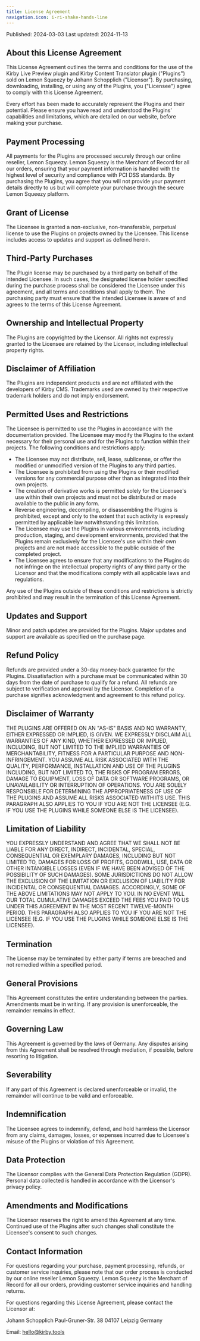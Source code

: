 ```yaml
---
title: License Agreement
navigation.icon: i-ri-shake-hands-line
---
```


Published: 2024-03-03
Last updated: 2024-11-13

## About this License Agreement

This License Agreement outlines the terms and conditions for the use of the Kirby Live Preview plugin and Kirby Content Translator plugin ("Plugins") sold on Lemon Squeezy by Johann Schopplich ("Licensor"). By purchasing, downloading, installing, or using any of the Plugins, you ("Licensee") agree to comply with this License Agreement.

Every effort has been made to accurately represent the Plugins and their potential. Please ensure you have read and understood the Plugins' capabilities and limitations, which are detailed on our website, before making your purchase.

## Payment Processing

All payments for the Plugins are processed securely through our online reseller, Lemon Squeezy. Lemon Squeezy is the Merchant of Record for all our orders, ensuring that your payment information is handled with the highest level of security and compliance with PCI DSS standards. By purchasing the Plugins, you agree that you will not provide your payment details directly to us but will complete your purchase through the secure Lemon Squeezy platform.

## Grant of License

The Licensee is granted a non-exclusive, non-transferable, perpetual license to use the Plugins on projects owned by the Licensee. This license includes access to updates and support as defined herein.

## Third-Party Purchases

The Plugin license may be purchased by a third party on behalf of the intended Licensee. In such cases, the designated license holder specified during the purchase process shall be considered the Licensee under this agreement, and all terms and conditions shall apply to them. The purchasing party must ensure that the intended Licensee is aware of and agrees to the terms of this License Agreement.

## Ownership and Intellectual Property

The Plugins are copyrighted by the Licensor. All rights not expressly granted to the Licensee are retained by the Licensor, including intellectual property rights.

## Disclaimer of Affiliation

The Plugins are independent products and are not affiliated with the developers of Kirby CMS. Trademarks used are owned by their respective trademark holders and do not imply endorsement.

## Permitted Uses and Restrictions

The Licensee is permitted to use the Plugins in accordance with the documentation provided. The Licensee may modify the Plugins to the extent necessary for their personal use and for the Plugins to function within their projects. The following conditions and restrictions apply:

- The Licensee may not distribute, sell, lease, sublicense, or offer the modified or unmodified version of the Plugins to any third parties.
- The Licensee is prohibited from using the Plugins or their modified versions for any commercial purpose other than as integrated into their own projects.
- The creation of derivative works is permitted solely for the Licensee's use within their own projects and must not be distributed or made available to the public in any form.
- Reverse engineering, decompiling, or disassembling the Plugins is prohibited, except and only to the extent that such activity is expressly permitted by applicable law notwithstanding this limitation.
- The Licensee may use the Plugins in various environments, including production, staging, and development environments, provided that the Plugins remain exclusively for the Licensee's use within their own projects and are not made accessible to the public outside of the completed project.
- The Licensee agrees to ensure that any modifications to the Plugins do not infringe on the intellectual property rights of any third party or the Licensor and that the modifications comply with all applicable laws and regulations.

Any use of the Plugins outside of these conditions and restrictions is strictly prohibited and may result in the termination of this License Agreement.

## Updates and Support

Minor and patch updates are provided for the Plugins. Major updates and support are available as specified on the purchase page.

## Refund Policy

Refunds are provided under a 30-day money-back guarantee for the Plugins. Dissatisfaction with a purchase must be communicated within 30 days from the date of purchase to qualify for a refund. All refunds are subject to verification and approval by the Licensor. Completion of a purchase signifies acknowledgment and agreement to this refund policy.

## Disclaimer of Warranty

THE PLUGINS ARE OFFERED ON AN "AS-IS" BASIS AND NO WARRANTY, EITHER EXPRESSED OR IMPLIED, IS GIVEN. WE EXPRESSLY DISCLAIM ALL WARRANTIES OF ANY KIND, WHETHER EXPRESSED OR IMPLIED, INCLUDING, BUT NOT LIMITED TO THE IMPLIED WARRANTIES OF MERCHANTABILITY, FITNESS FOR A PARTICULAR PURPOSE AND NON-INFRINGEMENT. YOU ASSUME ALL RISK ASSOCIATED WITH THE QUALITY, PERFORMANCE, INSTALLATION AND USE OF THE PLUGINS INCLUDING, BUT NOT LIMITED TO, THE RISKS OF PROGRAM ERRORS, DAMAGE TO EQUIPMENT, LOSS OF DATA OR SOFTWARE PROGRAMS, OR UNAVAILABILITY OR INTERRUPTION OF OPERATIONS. YOU ARE SOLELY RESPONSIBLE FOR DETERMINING THE APPROPRIATENESS OF USE OF THE PLUGINS AND ASSUME ALL RISKS ASSOCIATED WITH ITS USE. THIS PARAGRAPH ALSO APPLIES TO YOU IF YOU ARE NOT THE LICENSEE (E.G. IF YOU USE THE PLUGINS WHILE SOMEONE ELSE IS THE LICENSEE).

## Limitation of Liability

YOU EXPRESSLY UNDERSTAND AND AGREE THAT WE SHALL NOT BE LIABLE FOR ANY DIRECT, INDIRECT, INCIDENTAL, SPECIAL, CONSEQUENTIAL OR EXEMPLARY DAMAGES, INCLUDING BUT NOT LIMITED TO, DAMAGES FOR LOSS OF PROFITS, GOODWILL, USE, DATA OR OTHER INTANGIBLE LOSSES (EVEN IF WE HAVE BEEN ADVISED OF THE POSSIBILITY OF SUCH DAMAGES). SOME JURISDICTIONS DO NOT ALLOW THE EXCLUSION OF THE LIMITATION OR EXCLUSION OF LIABILITY FOR INCIDENTAL OR CONSEQUENTIAL DAMAGES. ACCORDINGLY, SOME OF THE ABOVE LIMITATIONS MAY NOT APPLY TO YOU. IN NO EVENT WILL OUR TOTAL CUMULATIVE DAMAGES EXCEED THE FEES YOU PAID TO US UNDER THIS AGREEMENT IN THE MOST RECENT TWELVE-MONTH PERIOD. THIS PARAGRAPH ALSO APPLIES TO YOU IF YOU ARE NOT THE LICENSEE (E.G. IF YOU USE THE PLUGINS WHILE SOMEONE ELSE IS THE LICENSEE).

## Termination

The License may be terminated by either party if terms are breached and not remedied within a specified period.

## General Provisions

This Agreement constitutes the entire understanding between the parties. Amendments must be in writing. If any provision is unenforceable, the remainder remains in effect.

## Governing Law

This Agreement is governed by the laws of Germany. Any disputes arising from this Agreement shall be resolved through mediation, if possible, before resorting to litigation.

## Severability

If any part of this Agreement is declared unenforceable or invalid, the remainder will continue to be valid and enforceable.

## Indemnification

The Licensee agrees to indemnify, defend, and hold harmless the Licensor from any claims, damages, losses, or expenses incurred due to Licensee's misuse of the Plugins or violation of this Agreement.

## Data Protection

The Licensor complies with the General Data Protection Regulation (GDPR). Personal data collected is handled in accordance with the Licensor's privacy policy.

## Amendments and Modifications

The Licensor reserves the right to amend this Agreement at any time. Continued use of the Plugins after such changes shall constitute the Licensee's consent to such changes.

## Contact Information

For questions regarding your purchase, payment processing, refunds, or customer service inquiries, please note that our order process is conducted by our online reseller Lemon Squeezy. Lemon Squeezy is the Merchant of Record for all our orders, providing customer service inquiries and handling returns.

For questions regarding this License Agreement, please contact the Licensor at:

Johann Schopplich
Paul-Gruner-Str. 38
04107 Leipzig
Germany

Email: [hello@kirby.tools](mailto:hello@kirby.tools)
